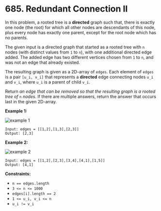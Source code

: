 # 685. Redundant Connection II

In this problem, a rooted tree is a **directed** graph such that,  there is exactly one node (the root) for which all other nodes are  descendants of this node, plus every node has exactly one parent, except for the root node which has no parents.

The given input is a directed graph that started as a rooted tree with `n` nodes (with distinct values from `1` to `n`), with one additional directed edge added. The added edge has two different vertices chosen from `1` to `n`, and was not an edge that already existed.

The resulting graph is given as a 2D-array of `edges`. Each element of `edges` is a pair `[u_i, v_i]` that represents a **directed** edge connecting nodes `u_i` and `v_i`, where `u_i` is a parent of child `v_i`.

Return *an edge that can be removed so that the resulting graph is a rooted tree of* `n` *nodes*. If there are multiple answers, return the answer that occurs last in the given 2D-array.

**Example 1:**

![example 1](https://assets.leetcode.com/uploads/2020/12/20/graph1.jpg)

```()
Input: edges = [[1,2],[1,3],[2,3]]
Output: [2,3]
```

**Example 2:**

![example 2](https://assets.leetcode.com/uploads/2020/12/20/graph2.jpg)

```()
Input: edges = [[1,2],[2,3],[3,4],[4,1],[1,5]]
Output: [4,1]
```

**Constraints:**

- `n == edges.length`
- `3 <= n <= 1000`
- `edges[i].length == 2`
- `1 <= u_i, v_i <= n`
- `u_i != v_i`
